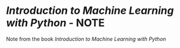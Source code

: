 # *Introduction to Machine Learning with Python* - NOTE
Note from the book *Introduction to Machine Learning with Python*
